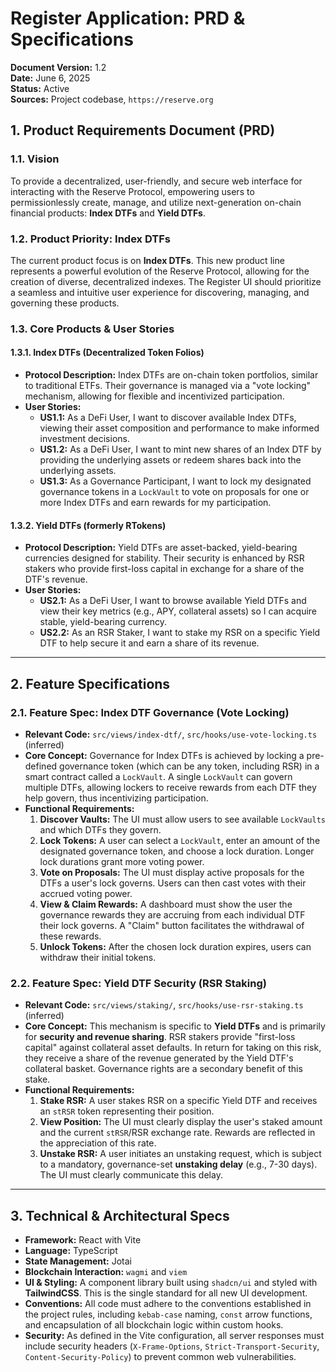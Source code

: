 # Register Application: PRD & Specifications

**Document Version:** 1.2  
**Date:** June 6, 2025  
**Status:** Active  
**Sources:** Project codebase, `https://reserve.org`

## 1. Product Requirements Document (PRD)

### 1.1. Vision

To provide a decentralized, user-friendly, and secure web interface for interacting with the Reserve Protocol, empowering users to permissionlessly create, manage, and utilize next-generation on-chain financial products: **Index DTFs** and **Yield DTFs**.

### 1.2. Product Priority: Index DTFs

The current product focus is on **Index DTFs**. This new product line represents a powerful evolution of the Reserve Protocol, allowing for the creation of diverse, decentralized indexes. The Register UI should prioritize a seamless and intuitive user experience for discovering, managing, and governing these products.

### 1.3. Core Products & User Stories

#### 1.3.1. Index DTFs (Decentralized Token Folios)

- **Protocol Description:** Index DTFs are on-chain token portfolios, similar to traditional ETFs. Their governance is managed via a "vote locking" mechanism, allowing for flexible and incentivized participation.
- **User Stories:**
  - **US1.1:** As a DeFi User, I want to discover available Index DTFs, viewing their asset composition and performance to make informed investment decisions.
  - **US1.2:** As a DeFi User, I want to mint new shares of an Index DTF by providing the underlying assets or redeem shares back into the underlying assets.
  - **US1.3:** As a Governance Participant, I want to lock my designated governance tokens in a `LockVault` to vote on proposals for one or more Index DTFs and earn rewards for my participation.

#### 1.3.2. Yield DTFs (formerly RTokens)

- **Protocol Description:** Yield DTFs are asset-backed, yield-bearing currencies designed for stability. Their security is enhanced by RSR stakers who provide first-loss capital in exchange for a share of the DTF's revenue.
- **User Stories:**
  - **US2.1:** As a DeFi User, I want to browse available Yield DTFs and view their key metrics (e.g., APY, collateral assets) so I can acquire stable, yield-bearing currency.
  - **US2.2:** As an RSR Staker, I want to stake my RSR on a specific Yield DTF to help secure it and earn a share of its revenue.

---

## 2. Feature Specifications

### 2.1. Feature Spec: Index DTF Governance (Vote Locking)

- **Relevant Code:** `src/views/index-dtf/`, `src/hooks/use-vote-locking.ts` (inferred)
- **Core Concept:** Governance for Index DTFs is achieved by locking a pre-defined governance token (which can be any token, including RSR) in a smart contract called a `LockVault`. A single `LockVault` can govern multiple DTFs, allowing lockers to receive rewards from each DTF they help govern, thus incentivizing participation.
- **Functional Requirements:**
  1.  **Discover Vaults:** The UI must allow users to see available `LockVaults` and which DTFs they govern.
  2.  **Lock Tokens:** A user can select a `LockVault`, enter an amount of the designated governance token, and choose a lock duration. Longer lock durations grant more voting power.
  3.  **Vote on Proposals:** The UI must display active proposals for the DTFs a user's lock governs. Users can then cast votes with their accrued voting power.
  4.  **View & Claim Rewards:** A dashboard must show the user the governance rewards they are accruing from each individual DTF their lock governs. A "Claim" button facilitates the withdrawal of these rewards.
  5.  **Unlock Tokens:** After the chosen lock duration expires, users can withdraw their initial tokens.

### 2.2. Feature Spec: Yield DTF Security (RSR Staking)

- **Relevant Code:** `src/views/staking/`, `src/hooks/use-rsr-staking.ts` (inferred)
- **Core Concept:** This mechanism is specific to **Yield DTFs** and is primarily for **security and revenue sharing**. RSR stakers provide "first-loss capital" against collateral asset defaults. In return for taking on this risk, they receive a share of the revenue generated by the Yield DTF's collateral basket. Governance rights are a secondary benefit of this stake.
- **Functional Requirements:**
  1.  **Stake RSR:** A user stakes RSR on a specific Yield DTF and receives an `stRSR` token representing their position.
  2.  **View Position:** The UI must clearly display the user's staked amount and the current `stRSR`/RSR exchange rate. Rewards are reflected in the appreciation of this rate.
  3.  **Unstake RSR:** A user initiates an unstaking request, which is subject to a mandatory, governance-set **unstaking delay** (e.g., 7-30 days). The UI must clearly communicate this delay.

---

## 3. Technical & Architectural Specs

- **Framework:** React with Vite
- **Language:** TypeScript
- **State Management:** Jotai
- **Blockchain Interaction:** `wagmi` and `viem`
- **UI & Styling:** A component library built using `shadcn/ui` and styled with **TailwindCSS**. This is the single standard for all new UI development.
- **Conventions:** All code must adhere to the conventions established in the project rules, including `kebab-case` naming, `const` arrow functions, and encapsulation of all blockchain logic within custom hooks.
- **Security:** As defined in the Vite configuration, all server responses must include security headers (`X-Frame-Options`, `Strict-Transport-Security`, `Content-Security-Policy`) to prevent common web vulnerabilities.
